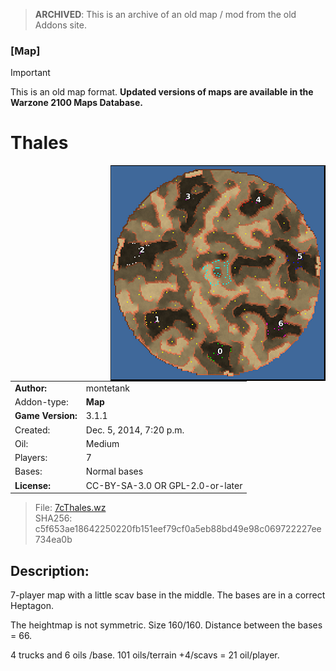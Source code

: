 > **ARCHIVED**: This is an archive of an old map / mod from the old Addons site.

### [Map]

> [!IMPORTANT]
> This is an old map format. **Updated versions of maps are available in the Warzone 2100 Maps Database.**

# Thales

<img src="./preview.jpg" align="right" />

| | |
| - | - |
| __Author:__ | montetank |
| Addon-type: | __Map__ |
| __Game Version:__ | 3.1.1 |
| Created: | Dec. 5, 2014, 7:20 p.m. |
| Oil: | Medium |
| Players: | 7 |
| Bases: | Normal bases |
| __License:__ | CC-BY-SA-3.0 OR GPL-2.0-or-later |

> File: [7cThales.wz](https://github.com/Warzone2100/old-addons-site/raw/main/assets/284/7cThales.wz)  
> SHA256: c5f653ae18642250220fb151eef79cf0a5eb88bd49e98c069722227ee734ea0b

## Description:

7-player map with a little scav base in the middle. The bases are in a correct Heptagon. 

The heightmap is not symmetric. Size 160/160. Distance between the bases = 66. 

4 trucks and 6 oils /base. 101 oils/terrain +4/scavs = 21 oil/player.


